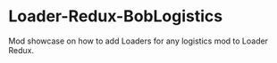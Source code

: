 # Loader-Redux-BobLogistics
Mod showcase on how to add Loaders for any logistics mod to Loader Redux.
